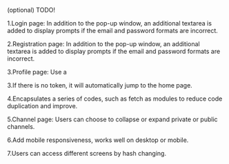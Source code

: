 (optional) TODO!

1.Login page: In addition to the pop-up window, an additional textarea is added to display prompts if the email and password formats are incorrect.

2.Registration page: In addition to the pop-up window, an additional textarea is added to display prompts if the email and password formats are incorrect.

3.Profile page: Use a

3.If there is no token, it will automatically jump to the home page.

4.Encapsulates a series of codes, such as fetch as modules to reduce code duplication and improve.

5.Channel page: Users can choose to collapse or expand private or public channels.

6.Add mobile responsiveness, works well on desktop or mobile.

7.Users can access different screens by hash changing.